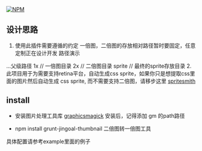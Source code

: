 [![NPM](https://nodei.co/npm/postcss-jingoal.png?downloads=true&downloadRank=true&stars=true)](https://nodei.co/npm/postcss-jingoal/)

## 设计思路
1. 使用此插件需要遵循的约定  一倍图，二倍图的存放相对路径暂时要固定，任意定制正在设计开发
路径演示

...父级路径
  1x // 一倍图目录
  2x // 二倍图目录
  sprite // 最终的sprite存放目录
2. 此项目用于为需要支持retina平台，自动生成css sprite，如果你只是想提取css里面的图片然后自动生成 css
 sprite, 而不需要支持二倍图，请移步这里 [spritesmith](https://github.com/Ensighten/spritesmith)

## install
* 安装图片处理工具库 [graphicsmagick](http://sourceforge.mirrorservice.org/g/gr/graphicsmagick/graphicsmagick-binaries/1.3.24/GraphicsMagick-1.3.24-Q8-win64-dll.exe)
安装后，记得添加 gm 的path路径

* npm install grunt-jingoal-thumbnail
二倍图转一倍图工具

具体配置请参考example里面的例子
